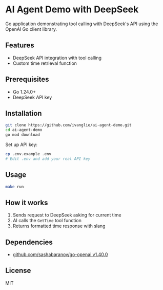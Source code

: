 # AI Agent Demo with DeepSeek

Go application demonstrating tool calling with DeepSeek's API using the OpenAI Go client library.

## Features

- DeepSeek API integration with tool calling
- Custom time retrieval function

## Prerequisites

- Go 1.24.0+
- DeepSeek API key

## Installation

```bash
git clone https://github.com/ivanglie/ai-agent-demo.git
cd ai-agent-demo
go mod download
```

Set up API key:
```bash
cp .env.example .env
# Edit .env and add your real API key
```

## Usage

```bash
make run
```

## How it works

1. Sends request to DeepSeek asking for current time
2. AI calls the `GetTime` tool function
3. Returns formatted time response with slang

## Dependencies

- [github.com/sashabaranov/go-openai v1.40.0](https://github.com/sashabaranov/go-openai)

## License

MIT